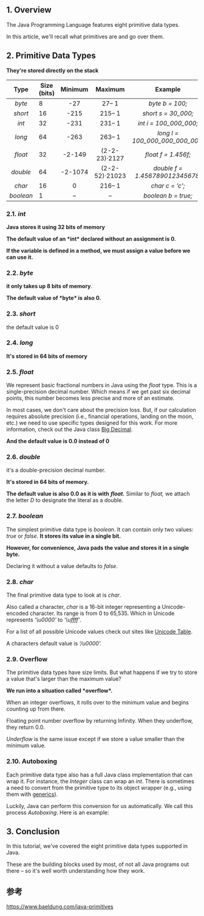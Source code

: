 ## 1. Overview

The Java Programming Language features eight primitive data types.

In this article, we'll recall what primitives are and go over them.

## 2. Primitive Data Types

**They're stored directly on the stack** 

|   Type    | Size (bits) | Minimum |    Maximum     |             Example             |
| :-------: | ----------- | :-----: | :------------: | :-----------------------------: |
|  *byte*   | 8           |   -27   |     27– 1      |         *byte b = 100;*         |
|  *short*  | 16          |  -215   |     215– 1     |       *short s = 30_000;*       |
|   *int*   | 32          |  -231   |     231– 1     |     *int i = 100_000_000;*      |
|  *long*   | 64          |  -263   |     263– 1     | *long l = 100_000_000_000_000;* |
|  *float*  | 32          | -2-149  | (2-2-23)·2127  |       *float f = 1.456f;*       |
| *double*  | 64          | -2-1074 | (2-2-52)·21023 | *double f = 1.456789012345678;* |
|  *char*   | 16          |    0    |     216– 1     |         *char c = ‘c';*         |
| *boolean* | 1           |    –    |       –        |       *boolean b = true;*       |

### 2.1. *int*

 **Java stores it using 32 bits of memory**

**The default value of an \*int\* declared without an assignment is 0.**

**If the variable is defined in a method, we must assign a value before we can use it.**

### 2.2. *byte*

**it only takes up 8 bits of memory**.

**The default value of \*byte\* is also 0.**

### 2.3. *short*

the default value is 0

### 2.4. *long*

**It's stored in 64 bits of memory** 

### 2.5. *float*

We represent basic fractional numbers in Java using the *float* type. This is a single-precision decimal number. Which means if we get past six decimal points, this number becomes less precise and more of an estimate.

In most cases, we don't care about the precision loss. But, if our calculation requires absolute precision (i.e., financial operations, landing on the moon, etc.) we need to use specific types designed for this work. For more information, check out the Java class [Big Decimal](https://www.baeldung.com/java-bigdecimal-biginteger).

**And the default value is 0.0 instead of 0**

### 2.6. *double*

 it's a double-precision decimal number.

**It's stored in 64 bits of memory.** 

**The default value is also 0.0 as it is with** ***float.*** Similar to *float,* we attach the letter *D* to designate the literal as a double.

### 2.7. *boolean*

The simplest primitive data type is *boolean*. It can contain only two values: *true* or *false*. **It stores its value in a single bit.**

**However, for convenience, Java pads the value and stores it in a single byte.**

Declaring it without a value defaults to *false*.

### 2.8. *char*

The final primitive data type to look at is *char*.

Also called a character, *char* is a 16-bit integer representing a Unicode-encoded character. Its range is from 0 to 65,535. Which in Unicode represents *‘\u0000'* to *‘\uffff'*.

For a list of all possible Unicode values check out sites like [Unicode Table](https://unicode-table.com/en/).

A characters default value is *‘/u0000'.*

### 2.9. Overflow

The primitive data types have size limits. But what happens if we try to store a value that's larger than the maximum value?

**We run into a situation called \*overflow\*.**

When an integer overflows, it rolls over to the minimum value and begins counting up from there.

Floating point number overflow by returning Infinity. When they underflow, they return 0.0.

*Underflow* is the same issue except if we store a value smaller than the minimum value.

### 2.10. Autoboxing

Each primitive data type also has a full Java class implementation that can wrap it. For instance, the *Integer* class can wrap an *int*. There is sometimes a need to convert from the primitive type to its object wrapper (e.g., using them with [generics](https://www.baeldung.com/java-generics)).

Luckily, Java can perform this conversion for us automatically. We call this process *Autoboxing*. Here is an example:

## 3. Conclusion

In this tutorial, we've covered the eight primitive data types supported in Java.

These are the building blocks used by most, of not all Java programs out there – so it's well worth understanding how they work.

## 参考

https://www.baeldung.com/java-primitives

